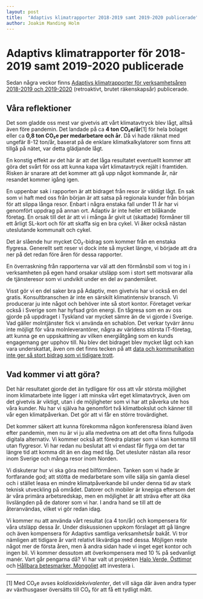 ```yaml
---
layout: post
title:  "Adaptivs klimatrapporter 2018-2019 samt 2019-2020 publicerade"
author: Joakim Manding Holm
---
```


# Adaptivs klimatrapporter för 2018-2019 samt 2019-2020 publicerade

Sedan några veckor finns [Adaptivs klimatrapporter för verksamhetsåren 2018-2019 och 2019-2020](https://adaptiv.se/sustainability/) (retroaktivt, brutet räkenskapsår) publicerade.

## Våra reflektioner

Det som gladde oss mest var givetvis att vårt klimatavtryck blev lågt, alltså även före pandemin. Det landade på ca **4 ton CO₂e/år**[1] för hela bolaget eller ca **0,8 ton CO₂e per medarbetare och år**. Då vi hade räknat med ungefär 8-12 ton/år, baserat på de enklare klimatkalkylatorer som finns att tillgå på nätet, var detta glädjande lågt.

En konstig effekt av det här är att det låga resultatet eventuellt kommer att göra det svårt för oss att kunna kapa vårt klimatavtryck rejält i framtiden. Risken är snarare att det kommer att gå upp något kommande år, när resandet kommer igång igen.

En uppenbar sak i rapporten är att bidraget från resor är väldigt lågt. En sak som vi haft med oss från början är att satsa på regionala kunder från början för att slippa långa resor. Enbart i några enstaka fall under 11 år har vi genomfört uppdrag på annan ort. Adaptiv är inte heller ett bilåkande företag. En orsak till det är att vi i många år givit ut (skattade) förmåner till ett årligt SL-kort och för att skaffa sig en bra cykel. Vi åker också nästan uteslutande kommunalt och cykel.

Det är slående hur mycket CO₂-bidrag som kommer från en enstaka flygresa. Generellt sett reser vi dock inte så mycket längre, vi började att dra ner på det redan före åren för dessa rapporter.

En överraskning från rapporterna var väl att den förmånsbil som vi tog in i verksamheten på egen hand orsakar utsläpp som i stort sett motsvarar alla de tjänsteresor som vi undvikit under en del av pandemiåret.

Visst gör vi en del saker bra på Adaptiv, men givetvis har vi också en del gratis. Konsultbranschen är inte en särskilt klimatintensiv bransch. Vi producerar ju inte något och behöver inte så stort kontor. Företaget verkar också i Sverige som har hyfsad grön energi. En tågresa som en av oss gjorde på uppdraget i Tyskland var mycket sämre än de vi gjorde i Sverige.
Vad gäller molntjänster fick vi använda en schablon. Det verkar tyvärr ännu inte möjligt för våra molnleverantörer, några av världens största IT-företag, att kunna ge en uppskattning av vilken energiåtgång som en kunds engagemang ger upphov till. Nu blev det bidraget blev mycket lågt och kan vara underskattat, även om det finns tecken på att [data och kommunikation inte ger så stort bidrag som vi tidigare trott](https://about.netflix.com/en/news/net-zero-nature-our-climate-commitment).

## Vad kommer vi att göra?

Det här resultatet gjorde det än tydligare för oss att vår största möjlighet inom klimatarbete inte ligger i att minska vårt eget klimatavtryck, även om det givetvis är viktigt, utan i de möjligheter som vi har att påverka ute hos våra kunder. Nu har vi själva ha genomfört två klimatbokslut och känner till vår egen klimatpåverkan. Det gör att vi får en större trovärdighet.

Det kommer säkert att kunna förekomma någon konferensresa ibland även efter pandemin, men nu är vi ju alla medvetna om att det ofta finns fullgoda digitala alternativ. Vi kommer också att föredra platser som vi kan komma till utan flygresor. Vi har redan nu beslutat att vi endast får flyga om det tar längre tid att komma dit än en dag med tåg. Det utesluter nästan alla resor inom Sverige och många resor inom Norden.

Vi diskuterar hur vi ska göra med bilförmånen. Tanken som vi hade är fortfarande god; att stötta de medarbetare som ville sälja sin gamla diesel och i stället leasa en mindre klimatpåverkande bil under denna tid av stark teknisk utveckling på området.
Datorer och mobiler är knepiga eftersom det är våra primära arbetsredskap, men en möjlighet är att sträva efter att öka livslängden på de datorer som vi har. I andra hand se till att de återanvändas, vilket vi gör redan idag.

Vi kommer nu att använda vårt resultat (ca 4 ton/år) och kompensera för våra utsläpp dessa år. Under diskussionen uppkom förslaget att gå längre och även kompensera för Adaptivs samtliga verksamhetsår bakåt. Vi tror nämligen att tidigare år varit relativt likvärdiga med dessa. Möjligen reste något mer de första åren, men å andra sidan hade vi inget eget kontor och ingen bil. Vi kommer dessutom att överkompensera med 10 % på sedvanligt manér. Vart går pengarna då? Vi har valt ut projekten [Halo Verde, Östtimor](https://zeromission.se/projects/halo-verde-osttimor-plan-vivo/) och [Hållbara betesmarker, Mongoliet](https://zeromission.se/projects/hallbara-betesmarker-i-mongoliet-plan-vivo/) att investera i.

---

[1] Med CO₂e avses *koldioxidekvivalenter*, det vill säga där även andra typer av växthusgaser översätts till CO₂ för att få ett tydligt mått.
